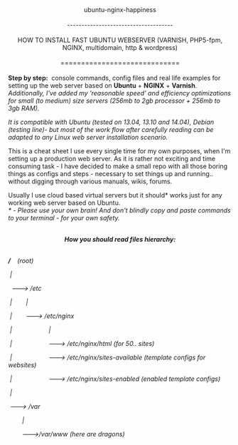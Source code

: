 <center>ubuntu-nginx-happiness</center><br/>
<center>-------------------------------------</center><br/>

<center> HOW TO INSTALL FAST UBUNTU WEBSERVER (VARNISH, PHP5-fpm, NGINX,
 multidomain, http & wordpress)</center><br/>

<center>=============================</center>

<br />
<b>Step by step:</b>  console commands, config files and real life examples for setting up the web server based on <b>Ubuntu</b> + <b>NGINX</b> + <b>Varnish</b>.
<br/>
<i>Additionally, I've added my 'reasonable speed' and efficiency optimizations for small (to medium) size servers (256mb to 2gb processor + 256mb to 3gb RAM).</i>

<i>It is compatible with Ubuntu (tested on 13.04, 13.10 and 14.04), Debian (testing line)- but most of the work flow after carefully reading can be adapted to any Linux web server installation scenario.</i>
<br />


This is a cheat sheet I use every single time for my own purposes, when I'm setting up a production web server. As it is rather not exciting and time consuming task - I have decided to make a small repo with all those boring things as configs and steps - necessary to set things up and running.. without digging through various manuals, wikis, forums.

Usually I use cloud based virtual servers but it should* works just for any working web server based on Ubuntu.
<br  />
<i> * - Please use your own brain! And don't blindly copy and paste commands to your terminal - for your own safety. <i>

<br />
<center><b> How you should read files hierarchy: </b></center>
<br />

<b> / </b>    (root)

 |

  ---&gt; /etc

 |        |

 |        ---&gt; /etc/nginx

 |                     |

 |                     ---&gt; /etc/nginx/html (for 50.. sites)

 |                     ---&gt; /etc/nginx/sites-available (template configs for websites)

 |                     ---&gt; /etc/nginx/sites-enabled (enabled template configs)

 |

 ---&gt; /var

        |

        ---&gt;/var/www (here are dragons)
